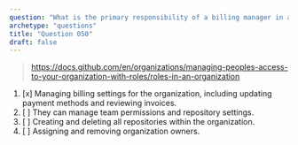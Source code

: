 ```yaml
---
question: "What is the primary responsibility of a billing manager in a GitHub organization?"
archetype: "questions"
title: "Question 050"
draft: false
---
```


> https://docs.github.com/en/organizations/managing-peoples-access-to-your-organization-with-roles/roles-in-an-organization
1. [x] Managing billing settings for the organization, including updating payment methods and reviewing invoices.
1. [ ] They can manage team permissions and repository settings.
1. [ ] Creating and deleting all repositories within the organization.
1. [ ] Assigning and removing organization owners.
